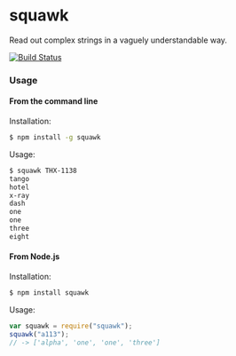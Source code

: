 # squawk

Read out complex strings in a vaguely understandable way.

[![Build Status](https://travis-ci.org/banterability/squawk.svg?branch=master)](https://travis-ci.org/banterability/squawk)

### Usage

#### From the command line

Installation:

```bash
$ npm install -g squawk
```

Usage:

```bash
$ squawk THX-1138
tango
hotel
x-ray
dash
one
one
three
eight
```

#### From Node.js

Installation:

```bash
$ npm install squawk
```

Usage:

```javascript
var squawk = require("squawk");
squawk("a113");
// -> ['alpha', 'one', 'one', 'three']
```

